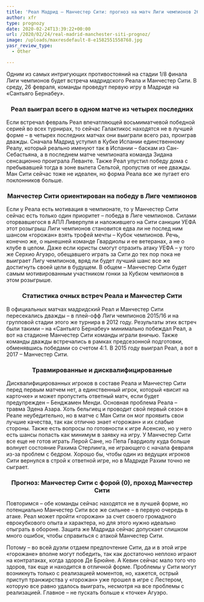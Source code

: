 ```yaml
---
title: 'Реал Мадрид – Манчестер Сити: прогноз на матч Лиги чемпионов 26 февраля'
author: xfr
type: prognozy
date: 2020-02-24T13:39:22+00:00
url: /2020/02/24/real-madrid-manchester-siti-prognoz/
image: /uploads/maxresdefault-8-e1582551558768.jpg
yasr_review_type:
  - Other

---
```

Одним из самых интригующих противостояний на стадии 1/8 финала Лиги чемпионов будет встреча мадридского Реала и Манчестер Сити. В среду, 26 февраля, команды проведут первую игру в Мадриде на &#171;Сантьяго Бернабеу&#187;.

<h3 style="text-align: center">
  <strong>Реал выиграл всего в одном матче из четырех последних</strong>
</h3>

Если встречал февраль Реал впечатляющей восьмиматчевой победной серией во всех турнирах, то сейчас Галактикос находятся не в лучшей форме – в четырех последних матчах они выиграли всего раз, проиграв дважды. Сначала Мадрид уступил в Кубке Испании единственному Реалу, который реально именуют так в Испании – баскам из Сан-Себастьяна, а в последнем матче чемпионата команда Зидана сенсационно проиграла Леванте. Также Реал упустил победу дома с пребывавшей тогда в зоне вылета Сельтой, пропустив от нее дважды. Ман Сити сейчас тоже не идеален, но форма Реала все же пугает его поклонников больше.

<h3 style="text-align: center">
  <strong>Манчестер Сити ориентирован на победу в Лиге чемпионов</strong>
</h3>

Если у Реала есть мотивация в чемпионате, то у Манчестер Сити сейчас есть только один приоритет – победа в Лиге чемпионов. Силами оторвавшегося в АПЛ Ливерпуля и наложившего на Сити санкции УЕФА этот розыгрыш Лиги чемпионов становится едва ли не послед ним шансом &#171;горожан&#187; взять трофей мечты – Кубок чемпионов. Речь, конечно же, о нынешней команде Гвардиолы и ее ветеранах, а не о клубе в целом. Даже если юристы смогут отразить атаку УЕФА – у того же Серхио Агуэро, обещавшего играть за Сити до тех пор пока не выиграет Лигу чемпионов, вряд ли будет лучший шанс все же достигнуть своей цели в будущем. В общем – Манчестер Сити будет самым мотивированным участником гонки за Кубком чемпионов в этом розыгрыше.

<h3 style="text-align: center">
  <strong>Статистика очных встреч Реала и Манчестер Сити</strong>
</h3>

В официальных матчах мадридский Реал и Манчестер Сити пересекались дважды – в плей-офф Лиги чемпионов 2015/16 и на групповой стадии этого же турнира в 2012 году. Результаты этих встреч были такими – на &#171;Сантьяго Бернабеу&#187; минимально побеждал Реал, а вот на стадионе Манчестер Сити команды играли вничью. Также команды дважды встречались в рамках предсезонной подготовки, обменявшись победами со счетом 4:1. В 2015 году выиграл Реал, а вот в 2017 – Манчестер Сити.

<h3 style="text-align: center">
  <strong>Травмированные и дисквалифицированные</strong>
</h3>

Дисквалифицированных игроков в составе Реала и Манчестер Сити перед первым матчем нет, а единственный игрок, который &#171;висит на карточке&#187; и может пропустить ответный матч, если будет предупрежден – Бенджамен Менди. Основная проблема Реала – травма Эдена Азара. Хоть бельгиец и проводит свой первый сезон в Реале неубедительно, но в матче с Ман Сити он мог проявить свои лучшие качества, так как отлично знает &#171;горожан&#187; и их слабые стороны. Также есть вопросы по готовности к игре Асенсио, но у него есть шансы попасть как минимум в заявку на игру. У Манчестер Сити все еще не готов играть Лерой Сане, но Пепа Гвардиолу куда больше волнует состояние Рахима Стерлинга, не играющего с начала февраля из-за проблем с бедром. Хорошо бы, чтобы один из ведущих игроков Сити вернулся в строй к ответной игре, но в Мадриде Рахим точно не сыграет.

<h3 style="text-align: center">
  <strong>Прогноз: Манчестер Сити с форой (0), проход Манчестер Сити</strong>
</h3>

Повторимся – обе команды сейчас находятся не в лучшей форме, но потенциально Манчестер Сити все же сильнее – в первую очередь в атаке. Реал может пройти &#171;горожан&#187; за счет своего громадного еврокубкового опыта и характера, но для этого нужно идеально отыграть в обороне. Защита же Мадрида сейчас допускает слишком много ошибок, чтобы справиться с атакой Манчестер Сити.

Потому – во всей дуэли отдаем предпочтение Сити, да и в этой игре &#171;горожане&#187; вполне могут победить, так как достаточно неплохо играют на контратаках, когда здоров Де Брюйне. А Кевин сейчас мало того что здоров, так еще и находится в отличной форме. Проблемы у Сити могут возникнуть только с реализацией моментов, но, кажется, острый приступ транжирства у &#171;горожан&#187; уже прошел в игре с Лестером, которую все равно удалось выиграть, несмотря на все проблемы с реализацией. Главное – не пускать больше к &#171;точке&#187; Агуэро.